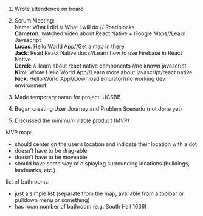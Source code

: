 1. Wrote attendence on board

2. Scrum Meeting: </br>
Name: What I did // What I will do // Roadblocks</br>
**Cameron**: watched video about React Native + Google Maps//Learn Javascript</br>
**Lucas**: Hello World App//Get a map in there</br>
**Jack**: Read React Native docs//Learn how to use Firebase in React Native</br>
**Derek**: // learn about react native components //no known javascript</br>
**Kimi**: Wrote Hello World App//Learn more about javascript/react native</br>
**Nick**: Hello World App//Download emulator//no working dev environment


3. Made temporary name for project: UCSBB

4. Began creating User Journey and Problem Scenario (not done yet)

5. Discussed the minimum viable product (MVP)

MVP map:
* should center on the user’s location and indicate their location with a dot
* doesn’t have to be drag-able
* doesn’t have to be moveable
* should have some way of displaying surrounding locations (buildings, landmarks, etc.)

list of bathrooms:
* just a simple list (separate from the map, available from a toolbar or pulldown menu or something)
* has room number of bathroom (e.g. South Hall 1636)
